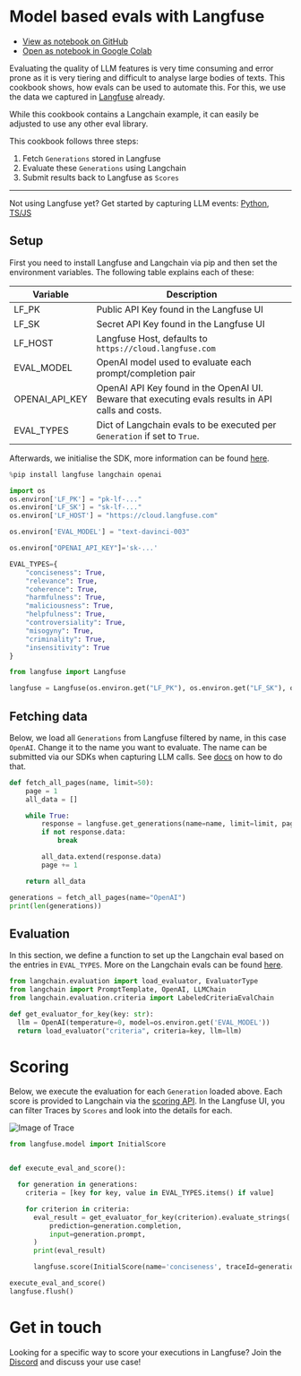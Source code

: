 # Model based evals with Langfuse

- [View as notebook on GitHub](https://github.com/langfuse/langfuse-docs/blob/main/src/ipynb/langfuse_docs_evals.ipynb)
- [Open as notebook in Google Colab](http://colab.research.google.com/github/langfuse/langfuse-docs/blob/main/src/ipynb/langfuse_docs_evals.ipynb)


Evaluating the quality of LLM features is very time consuming and error prone as it is very tiering and difficult to analyse large bodies of texts. This cookbook shows, how evals can be used to automate this. For this, we use the data we captured in [Langfuse](http://langfuse.com/) already.

While this cookbook contains a Langchain example, it can easily be adjusted to use any other eval library.

This cookbook follows three steps:
1. Fetch `Generations` stored in Langfuse
2. Evaluate these `Generations` using Langchain
3. Submit results back to Langfuse as `Scores`


----
Not using Langfuse yet? Get started by capturing LLM events: [Python](https://langfuse.com/docs/integrations/sdk/python), [TS/JS](https://langfuse.com/docs/integrations/sdk/typescript)

## Setup

First you need to install Langfuse and Langchain via pip and then set the environment variables. The following table explains each of these:


| Variable | Description |
| --- | --- |
| LF_PK | Public API Key found in the Langfuse UI
| LF_SK | Secret API Key found in the Langfuse UI
| LF_HOST | Langfuse Host, defaults to `https://cloud.langfuse.com`
| EVAL_MODEL | OpenAI model used to evaluate each prompt/completion pair
| OPENAI_API_KEY | OpenAI API Key found in the OpenAI UI. Beware that executing evals results in API calls and costs.
| EVAL_TYPES | Dict of Langchain evals to be executed per `Generation` if set to `True`.



Afterwards, we initialise the SDK, more information can be found [here](https://langfuse.com/docs/integrations/sdk/python#1-installation).


```python
%pip install langfuse langchain openai
```


```python
import os
os.environ['LF_PK'] = "pk-lf-..."
os.environ['LF_SK'] = "sk-lf-..."
os.environ['LF_HOST'] = "https://cloud.langfuse.com"

os.environ['EVAL_MODEL'] = "text-davinci-003"

os.environ["OPENAI_API_KEY"]='sk-...'

EVAL_TYPES={
    "conciseness": True,
    "relevance": True,
    "coherence": True,
    "harmfulness": True,
    "maliciousness": True,
    "helpfulness": True,
    "controversiality": True,
    "misogyny": True,
    "criminality": True,
    "insensitivity": True
}

```


```python
from langfuse import Langfuse

langfuse = Langfuse(os.environ.get("LF_PK"), os.environ.get("LF_SK"), os.environ.get("LF_HOST"))
```

## Fetching data

Below, we load all `Generations` from Langfuse filtered by name, in this case `OpenAI`. Change it to the name you want to evaluate. The name can be submitted via our SDKs when capturing LLM calls. See [docs](https://langfuse.com/docs/integrations/sdk/python#generation) on how to do that.


```python
def fetch_all_pages(name, limit=50):
    page = 1
    all_data = []

    while True:
        response = langfuse.get_generations(name=name, limit=limit, page=page)
        if not response.data:
            break

        all_data.extend(response.data)
        page += 1

    return all_data
```


```python
generations = fetch_all_pages(name="OpenAI")
print(len(generations))
```

## Evaluation

In this section, we define a function to set up the Langchain eval based on the entries in `EVAL_TYPES`. More on the Langchain evals can be found [here](https://python.langchain.com/docs/guides/evaluation/).


```python
from langchain.evaluation import load_evaluator, EvaluatorType
from langchain import PromptTemplate, OpenAI, LLMChain
from langchain.evaluation.criteria import LabeledCriteriaEvalChain

def get_evaluator_for_key(key: str):
  llm = OpenAI(temperature=0, model=os.environ.get('EVAL_MODEL'))
  return load_evaluator("criteria", criteria=key, llm=llm)
```

# Scoring

Below, we execute the evaluation for each `Generation` loaded above. Each score is provided to Langchain via the [scoring API](https://langfuse.com/docs/scores). In the Langfuse UI, you can filter Traces by `Scores` and look into the details for each.

![Image of Trace](https://langfuse.com/images/docs/trace.jpg)



```python
from langfuse.model import InitialScore


def execute_eval_and_score():

  for generation in generations:
    criteria = [key for key, value in EVAL_TYPES.items() if value]

    for criterion in criteria:
      eval_result = get_evaluator_for_key(criterion).evaluate_strings(
          prediction=generation.completion,
          input=generation.prompt,
      )
      print(eval_result)

      langfuse.score(InitialScore(name='conciseness', traceId=generation.trace_id, observationId=generation.id, value=eval_result["score"], comment=eval_result['reasoning']))

execute_eval_and_score()
langfuse.flush()

```

# Get in touch

Looking for a specific way to score your executions in Langfuse? Join the [Discord](https://langfuse.com/discord) and discuss your use case!
